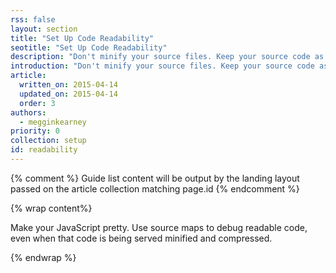 ```yaml
---
rss: false
layout: section
title: "Set Up Code Readability"
seotitle: "Set Up Code Readability"
description: "Don't minify your source files. Keep your source code as readable as possible. Use server-side or build processes to automatically compress your code."
introduction: "Don't minify your source files. Keep your source code as readable as possible. Use server-side or build processes to automatically compress your code."
article:
  written_on: 2015-04-14
  updated_on: 2015-04-14
  order: 3
authors:
  - megginkearney
priority: 0
collection: setup
id: readability
---
```


{% comment %}
Guide list content will be output by the landing layout passed on the article collection matching page.id
{% endcomment %}

{% wrap content%}

Make your JavaScript pretty. Use source maps to debug readable code, even when that code is being served minified and compressed.

{% endwrap %}
